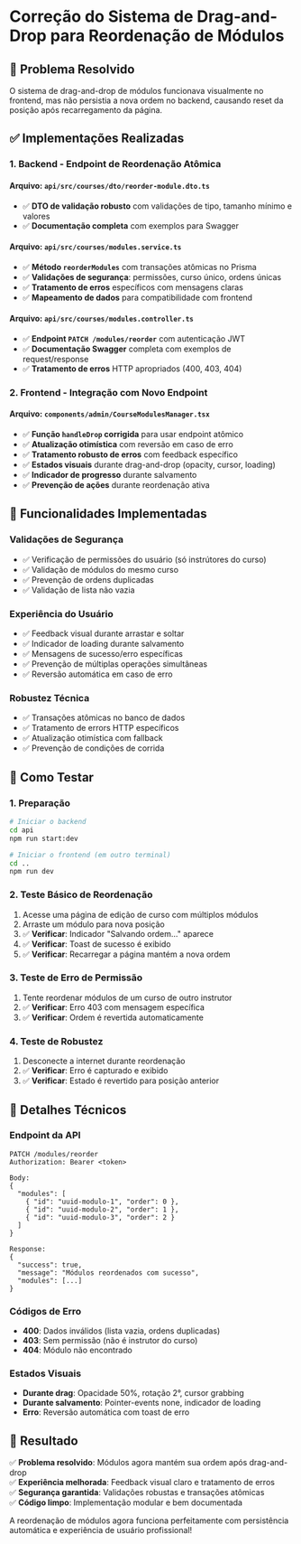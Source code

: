 # Correção do Sistema de Drag-and-Drop para Reordenação de Módulos

## 🎯 Problema Resolvido

O sistema de drag-and-drop de módulos funcionava visualmente no frontend, mas não persistia a nova ordem no backend, causando reset da posição após recarregamento da página.

## ✅ Implementações Realizadas

### 1. Backend - Endpoint de Reordenação Atômica

#### Arquivo: `api/src/courses/dto/reorder-module.dto.ts`
- ✅ **DTO de validação robusto** com validações de tipo, tamanho mínimo e valores
- ✅ **Documentação completa** com exemplos para Swagger

#### Arquivo: `api/src/courses/modules.service.ts`
- ✅ **Método `reorderModules`** com transações atômicas no Prisma
- ✅ **Validações de segurança**: permissões, curso único, ordens únicas
- ✅ **Tratamento de erros** específicos com mensagens claras
- ✅ **Mapeamento de dados** para compatibilidade com frontend

#### Arquivo: `api/src/courses/modules.controller.ts`
- ✅ **Endpoint `PATCH /modules/reorder`** com autenticação JWT
- ✅ **Documentação Swagger** completa com exemplos de request/response
- ✅ **Tratamento de erros** HTTP apropriados (400, 403, 404)

### 2. Frontend - Integração com Novo Endpoint

#### Arquivo: `components/admin/CourseModulesManager.tsx`
- ✅ **Função `handleDrop` corrigida** para usar endpoint atômico
- ✅ **Atualização otimística** com reversão em caso de erro
- ✅ **Tratamento robusto de erros** com feedback específico
- ✅ **Estados visuais** durante drag-and-drop (opacity, cursor, loading)
- ✅ **Indicador de progresso** durante salvamento
- ✅ **Prevenção de ações** durante reordenação ativa

## 🔧 Funcionalidades Implementadas

### Validações de Segurança
- ✅ Verificação de permissões do usuário (só instrútores do curso)
- ✅ Validação de módulos do mesmo curso
- ✅ Prevenção de ordens duplicadas
- ✅ Validação de lista não vazia

### Experiência do Usuário
- ✅ Feedback visual durante arrastar e soltar
- ✅ Indicador de loading durante salvamento
- ✅ Mensagens de sucesso/erro específicas
- ✅ Prevenção de múltiplas operações simultâneas
- ✅ Reversão automática em caso de erro

### Robustez Técnica
- ✅ Transações atômicas no banco de dados
- ✅ Tratamento de errors HTTP específicos
- ✅ Atualização otimística com fallback
- ✅ Prevenção de condições de corrida

## 🚀 Como Testar

### 1. Preparação
```bash
# Iniciar o backend
cd api
npm run start:dev

# Iniciar o frontend (em outro terminal)
cd ..
npm run dev
```

### 2. Teste Básico de Reordenação
1. Acesse uma página de edição de curso com múltiplos módulos
2. Arraste um módulo para nova posição
3. ✅ **Verificar**: Indicador "Salvando ordem..." aparece
4. ✅ **Verificar**: Toast de sucesso é exibido
5. ✅ **Verificar**: Recarregar a página mantém a nova ordem

### 3. Teste de Erro de Permissão
1. Tente reordenar módulos de um curso de outro instrutor
2. ✅ **Verificar**: Erro 403 com mensagem específica
3. ✅ **Verificar**: Ordem é revertida automaticamente

### 4. Teste de Robustez
1. Desconecte a internet durante reordenação
2. ✅ **Verificar**: Erro é capturado e exibido
3. ✅ **Verificar**: Estado é revertido para posição anterior

## 📝 Detalhes Técnicos

### Endpoint da API
```
PATCH /modules/reorder
Authorization: Bearer <token>

Body:
{
  "modules": [
    { "id": "uuid-modulo-1", "order": 0 },
    { "id": "uuid-modulo-2", "order": 1 },
    { "id": "uuid-modulo-3", "order": 2 }
  ]
}

Response:
{
  "success": true,
  "message": "Módulos reordenados com sucesso",
  "modules": [...]
}
```

### Códigos de Erro
- **400**: Dados inválidos (lista vazia, ordens duplicadas)
- **403**: Sem permissão (não é instrutor do curso)
- **404**: Módulo não encontrado

### Estados Visuais
- **Durante drag**: Opacidade 50%, rotação 2°, cursor grabbing
- **Durante salvamento**: Pointer-events none, indicador de loading
- **Erro**: Reversão automática com toast de erro

## 🎉 Resultado

✅ **Problema resolvido**: Módulos agora mantém sua ordem após drag-and-drop  
✅ **Experiência melhorada**: Feedback visual claro e tratamento de erros  
✅ **Segurança garantida**: Validações robustas e transações atômicas  
✅ **Código limpo**: Implementação modular e bem documentada  

A reordenação de módulos agora funciona perfeitamente com persistência automática e experiência de usuário profissional!